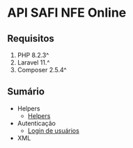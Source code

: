 # API SAFI NFE Online

## Requisitos

1. PHP 8.2.3^
2. Laravel 11.^
3. Composer 2.5.4^

## Sumário

- Helpers
  - [Helpers](documentacao/helpers/DocHelpers.md)
- Autenticação
  - [Login de usuários](documentacao/autenticacao/DocLoginUsuario.md)
- XML
  